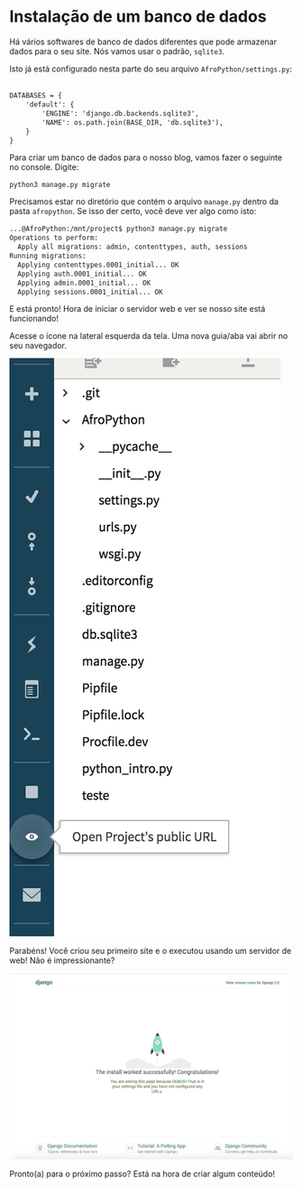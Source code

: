 # Instalação de um banco de dados

Há vários softwares de banco de dados diferentes que pode armazenar dados para o seu site. Nós vamos usar o padrão, `sqlite3`.

Isto já está configurado nesta parte do seu arquivo `AfroPython/settings.py`:

```

DATABASES = {
    'default': {
        'ENGINE': 'django.db.backends.sqlite3',
        'NAME': os.path.join(BASE_DIR, 'db.sqlite3'),
    }
}
```

Para criar um banco de dados para o nosso blog, vamos fazer o seguinte no console. Digite:

```
python3 manage.py migrate
```

Precisamos estar no diretório que contém o arquivo `manage.py` dentro da pasta `afropython`.
Se isso der certo, você deve ver algo como isto:

```
...@AfroPython:/mnt/project$ python3 manage.py migrate
Operations to perform:
  Apply all migrations: admin, contenttypes, auth, sessions
Running migrations:
  Applying contenttypes.0001_initial... OK
  Applying auth.0001_initial... OK
  Applying admin.0001_initial... OK
  Applying sessions.0001_initial... OK
```

E está pronto! Hora de iniciar o servidor web e ver se nosso site está funcionando!

Acesse o ícone na lateral esquerda da tela. Uma nova guia/aba vai abrir no seu navegador.

![Abrir o projeto](django/abrir_site.png)

Parabéns! Você criou seu primeiro site e o executou usando um servidor de web! Não é impressionante?

![Site início](django/servidor_rodando.png)

Pronto(a) para o próximo passo? Está na hora de criar algum conteúdo!
